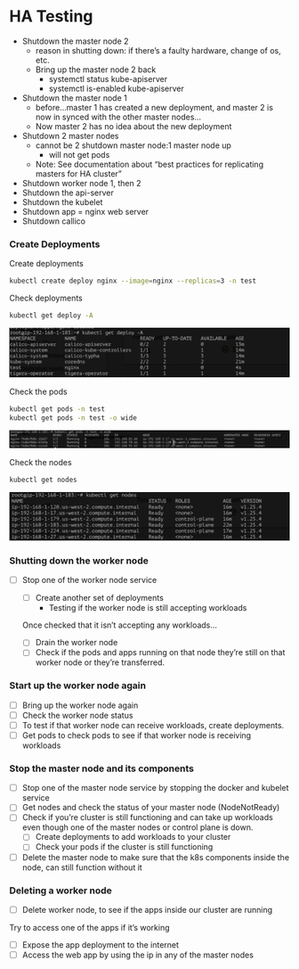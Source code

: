 # HA Testing

- Shutdown the master node 2
    - reason in shutting down: if there’s a faulty hardware, change of os, etc.
    - Bring up the master node 2 back
        - systemctl status kube-apiserver
        - systemctl is-enabled kube-apiserver
- Shutdown the master node 1
    - before…master 1 has created a new deployment,  and master 2 is now in synced with the other master nodes…
    - Now master 2 has no idea about the new deployment
- Shutdown 2 master nodes
    - cannot be 2 shutdown master node:1 master node up
        - will not get pods
    - Note: See documentation about “best practices for replicating masters for HA cluster”
- Shutdown worker node 1, then 2
- Shutdown the api-server
- Shutdown the kubelet
- Shutdown app = nginx web server
- Shutdown callico

### Create Deployments

Create deployments

```bash
kubectl create deploy nginx --image=nginx --replicas=3 -n test
```

Check deployments

```bash
kubectl get deploy -A
```

![Untitled](/Testing%20Guide/images/1%20HA%20testing.png)

 Check the pods

```bash
kubectl get pods -n test
kubectl get pods -n test -o wide
```

![Untitled](/Testing%20Guide/images/2%20HA%20testing.png)

Check the nodes

```bash
kubectl get nodes
```

![Untitled](/Testing%20Guide/images/3%20HA%20testing.png)

### ********************Shutting down the worker node********************

- [ ]  Stop one of the worker node service
    - [ ]  Create another set of deployments
        - Testing if the worker node is still accepting workloads
    
    Once checked that it isn’t accepting any workloads…
    
    - [ ]  Drain the worker node
    - [ ]  Check if the pods and apps running on that node they’re still on that worker node or they’re transferred.

### Start up the worker node again

- [ ]  Bring up the worker node again
- [ ]  Check the worker node status
- [ ]  To test if that worker node can receive workloads, create deployments.
- [ ]  Get pods to check pods to see if that worker node is receiving workloads

### Stop the master node and its components

- [ ]  Stop one of the master node service by stopping the docker and kubelet service
- [ ]  Get nodes and check the status of your master node (NodeNotReady)
- [ ]  Check if you’re cluster is still functioning and can take up workloads even though one of the master nodes or control plane is down.
    - [ ]  Create deployments to add workloads to your cluster
    - [ ]  Check your pods if the cluster is still functioning
- [ ]  Delete the master node to make sure that the k8s components inside the node, can still function without it

### Deleting a worker node

- [ ]  Delete worker node, to see if the apps inside our cluster are running

Try to access one of the apps if it’s working

- [ ]  Expose the app deployment to the internet
- [ ]  Access the web app by using the ip in any of the master nodes